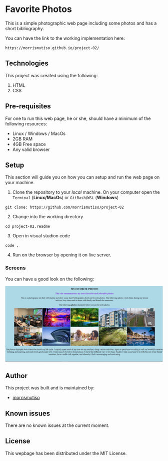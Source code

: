# Favorite Photos
This is a simple photographic web page including some photos and has a short bibliography.

You can have the link to the working implementation  here:
```
https://morrismutiso.github.io/project-02/
```


## Technologies

This project was created using the following:

1. HTML
2. CSS

## Pre-requisites
For one to run this web page, he or she, should have a minimum of the following resources:

- Linux / Windows / MacOs
- 2GB RAM
- 4GB Free space
- Any valid browser

## Setup
This section will guide you on how you can setup and run the web page on your machine.

1. Clone the repository to your *local* machine. On your computer open the `Terminal` (**Linux/MacOs**) or `GitBash`/`WSL` (**Windows**)

```
git clone: https://github.com/morrismutiso/project-02
```

2. Change into the working directory
```
cd project-02.readme
```

3. Open in visual studion code
```
code .
```

4. Run on the browser by opening it on live server.

### Screens 
You can have a good look on the following:

![Screenshot](screenshot.png)

## Author 
This project was built and is maintained by:

- [morrismutiso](https://github.com/morrismutiso)

## Known issues
There are no known issues at the current moment.

## License
This wepbage has been distributed under the MIT License.



